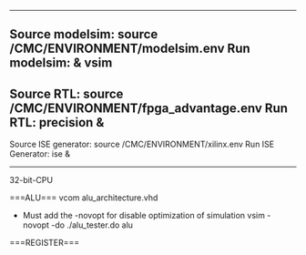 ----------------------------------------
Source modelsim: 
source /CMC/ENVIRONMENT/modelsim.env
Run modelsim:
& vsim
----------------------------------------
Source RTL:
source /CMC/ENVIRONMENT/fpga_advantage.env
Run RTL:
precision &
----------------------------------------
Source ISE generator:
source /CMC/ENVIRONMENT/xilinx.env
Run ISE Generator:
ise &

----------------------------------------
32-bit-CPU

===ALU===
vcom alu_architecture.vhd
- Must add the -novopt for disable optimization of simulation
vsim -novopt -do ./alu_tester.do alu

===REGISTER===
